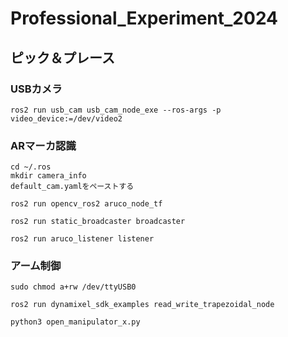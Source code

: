 # Professional_Experiment_2024
## ピック＆プレース
### USBカメラ
```
ros2 run usb_cam usb_cam_node_exe --ros-args -p video_device:=/dev/video2
```
### ARマーカ認識
```
cd ~/.ros
mkdir camera_info
default_cam.yamlをペーストする
```

```
ros2 run opencv_ros2 aruco_node_tf
```
```
ros2 run static_broadcaster broadcaster
```
```
ros2 run aruco_listener listener
```
### アーム制御
```
sudo chmod a+rw /dev/ttyUSB0

ros2 run dynamixel_sdk_examples read_write_trapezoidal_node

python3 open_manipulator_x.py
```
